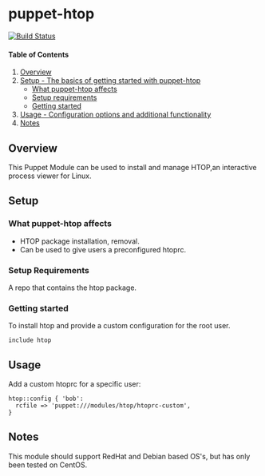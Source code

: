# puppet-htop

[![Build Status](https://travis-ci.org/paul91/puppet-htop.png?branch=master)](https://travis-ci.org/paul91/puppet-moduleplate)

#### Table of Contents

1. [Overview](#overview)
2. [Setup - The basics of getting started with puppet-htop](#setup)
    * [What puppet-htop affects](#what-puppet-htop-affects)
    * [Setup requirements](#setup-requirements)
    * [Getting started](#getting-started)
3. [Usage - Configuration options and additional functionality](#usage)
4. [Notes](#notes)

## Overview

This Puppet Module can be used to install and manage HTOP,an interactive process viewer for Linux.
    
## Setup

### What puppet-htop affects

* HTOP package installation, removal.
* Can be used to give users a preconfigured htoprc.

### Setup Requirements

A repo that contains the htop package.
	
### Getting started

To install htop and provide a custom configuration for the root user.

```
include htop
```

## Usage

Add a custom htoprc for a specific user:

```
htop::config { 'bob':
  rcfile => 'puppet:///modules/htop/htoprc-custom',
}
```

## Notes

This module should support RedHat and Debian based OS's, but has only been tested on CentOS.
